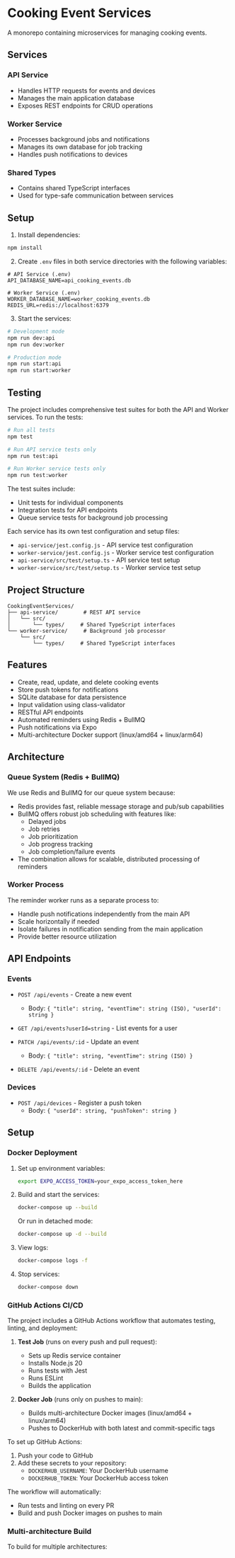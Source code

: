 # Cooking Event Services

A monorepo containing microservices for managing cooking events.

## Services

### API Service
- Handles HTTP requests for events and devices
- Manages the main application database
- Exposes REST endpoints for CRUD operations

### Worker Service
- Processes background jobs and notifications
- Manages its own database for job tracking
- Handles push notifications to devices

### Shared Types
- Contains shared TypeScript interfaces
- Used for type-safe communication between services

## Setup

1. Install dependencies:
```bash
npm install
```

2. Create `.env` files in both service directories with the following variables:
```
# API Service (.env)
API_DATABASE_NAME=api_cooking_events.db

# Worker Service (.env)
WORKER_DATABASE_NAME=worker_cooking_events.db
REDIS_URL=redis://localhost:6379
```

3. Start the services:
```bash
# Development mode
npm run dev:api
npm run dev:worker

# Production mode
npm run start:api
npm run start:worker
```

## Testing

The project includes comprehensive test suites for both the API and Worker services. To run the tests:

```bash
# Run all tests
npm test

# Run API service tests only
npm run test:api

# Run Worker service tests only
npm run test:worker
```

The test suites include:
- Unit tests for individual components
- Integration tests for API endpoints
- Queue service tests for background job processing

Each service has its own test configuration and setup files:
- `api-service/jest.config.js` - API service test configuration
- `worker-service/jest.config.js` - Worker service test configuration
- `api-service/src/test/setup.ts` - API service test setup
- `worker-service/src/test/setup.ts` - Worker service test setup

## Project Structure
```
CookingEventServices/
├── api-service/        # REST API service
│   └── src/
│       └── types/     # Shared TypeScript interfaces
└── worker-service/     # Background job processor
    └── src/
        └── types/     # Shared TypeScript interfaces
```

## Features

- Create, read, update, and delete cooking events
- Store push tokens for notifications
- SQLite database for data persistence
- Input validation using class-validator
- RESTful API endpoints
- Automated reminders using Redis + BullMQ
- Push notifications via Expo
- Multi-architecture Docker support (linux/amd64 + linux/arm64)

## Architecture

### Queue System (Redis + BullMQ)

We use Redis and BullMQ for our queue system because:
- Redis provides fast, reliable message storage and pub/sub capabilities
- BullMQ offers robust job scheduling with features like:
  - Delayed jobs
  - Job retries
  - Job prioritization
  - Job progress tracking
  - Job completion/failure events
- The combination allows for scalable, distributed processing of reminders

### Worker Process

The reminder worker runs as a separate process to:
- Handle push notifications independently from the main API
- Scale horizontally if needed
- Isolate failures in notification sending from the main application
- Provide better resource utilization

## API Endpoints

### Events

- `POST /api/events` - Create a new event
  - Body: `{ "title": string, "eventTime": string (ISO), "userId": string }`

- `GET /api/events?userId=string` - List events for a user

- `PATCH /api/events/:id` - Update an event
  - Body: `{ "title": string, "eventTime": string (ISO) }`

- `DELETE /api/events/:id` - Delete an event

### Devices

- `POST /api/devices` - Register a push token
  - Body: `{ "userId": string, "pushToken": string }`

## Setup

<!-- ### Local Development

1. Install dependencies:
   ```bash
   npm install
   ```

2. Set up environment variables in `.env`:
   ```
   PORT=3000
   REDIS_URL=redis://localhost:6379
   REMINDER_LEAD_MINUTES=30
   EXPO_ACCESS_TOKEN=your_expo_access_token_here
   ```

3. Start Redis:
   ```bash
   # Using Docker
   docker run -d -p 6379:6379 redis
   ```

4. Build the project:
   ```bash
   npm run build
   ```

5. Start the API server:
   ```bash
   npm start
   ```

6. Start the worker in a separate terminal:
   ```bash
   npm run worker
   ```

For development with hot-reload:
```bash
# Terminal 1
npm run dev

# Terminal 2
npm run worker
``` -->

### Docker Deployment

1. Set up environment variables:
   ```bash
   export EXPO_ACCESS_TOKEN=your_expo_access_token_here
   ```

2. Build and start the services:
   ```bash
   docker-compose up --build
   ```

   Or run in detached mode:
   ```bash
   docker-compose up -d --build
   ```

3. View logs:
   ```bash
   docker-compose logs -f
   ```

4. Stop services:
   ```bash
   docker-compose down
   ```

### GitHub Actions CI/CD

The project includes a GitHub Actions workflow that automates testing, linting, and deployment:

1. **Test Job** (runs on every push and pull request):
   - Sets up Redis service container
   - Installs Node.js 20
   - Runs tests with Jest
   - Runs ESLint
   - Builds the application

2. **Docker Job** (runs only on pushes to main):
   - Builds multi-architecture Docker images (linux/amd64 + linux/arm64)
   - Pushes to DockerHub with both latest and commit-specific tags

To set up GitHub Actions:

1. Push your code to GitHub
2. Add these secrets to your repository:
   - `DOCKERHUB_USERNAME`: Your DockerHub username
   - `DOCKERHUB_TOKEN`: Your DockerHub access token

The workflow will automatically:
- Run tests and linting on every PR
- Build and push Docker images on pushes to main

### Multi-architecture Build

To build for multiple architectures:

```